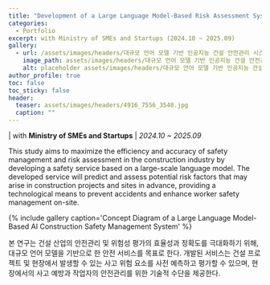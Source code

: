 ```yaml
---
title: "Development of a Large Language Model-Based Risk Assessment System for Preventing Construction Site Accidents"
categories:
  - Portfolio
excerpt: with Ministry of SMEs and Startups (2024.10 ~ 2025.09)
gallery:
  - url: /assets/images/headers/대규모 언어 모델 기반 인공지능 건설 안전관리 시스템 개념도.png
    image_path: assets/images/headers/대규모 언어 모델 기반 인공지능 건설 안전관리 시스템 개념도.png
    alt: placeholder assets/images/headers/대규모 언어 모델 기반 인공지능 건설 안전관리 시스템 개념도.png
author_profile: true
toc: false
toc_sticky: false
header:
  teaser: assets/images/headers/4916_7556_3548.jpg
  caption: ""
---
```


| with **Ministry of SMEs and Startups** | _2024.10 ~ 2025.09_


This study aims to maximize the efficiency and accuracy of safety management and risk assessment in the construction industry by developing a safety service based on a large-scale language model. The developed service will predict and assess potential risk factors that may arise in construction projects and sites in advance, providing a technological means to prevent accidents and enhance worker safety management on-site.


{% include gallery caption='Concept Diagram of a Large Language Model-Based AI Construction Safety Management System' %}


본 연구는 건설 산업의 안전관리 및 위험성 평가의 효율성과 정확도를 극대화하기 위해, 대규모 언어 모델을 기반으로 한 안전 서비스를 목표로 한다. 개발된 서비스는 건설 프로젝트 및 현장에서 발생할 수 있는 사고 위험 요소를 사전 예측하고 평가할 수 있으며, 현장에서의 사고 예방과 작업자의 안전관리를 위한 기술적 수단을 제공한다.

